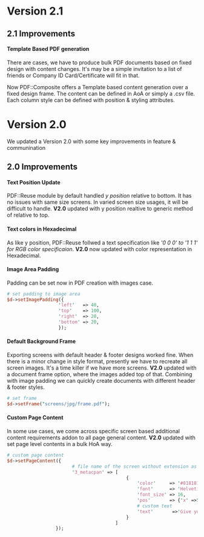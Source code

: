 # Version 2.1

## 2.1 Improvements

#### Template Based PDF generation
There are cases, we have to produce bulk PDF documents based on fixed design with content changes. It's may be a simple invitation to a list of friends or Company ID Card/Certificate will fit in that. 

Now PDF::Composite offers a Template based content generation over a fixed design frame. The content can be defined in AoA or simply a .csv file. Each column style can be defined with position & styling attributes.

# Version 2.0
We updated a Version 2.0 with some key improvements in feature & communination

## 2.0 Improvements
#### Text Position Update
PDF::Reuse module by default handled _y position_ relative to bottom. It has no issues with same size screens. In varied screen size usages, it will be difficult to handle. **V2.0** updated with y position realtive to generic method of relative to top.
#### Text colors in Hexadecimal
As like y position, PDF::Reuse follwed a text specification like _'0 0 0' to '1 1 1' for RGB color specificaion_. **V2.0** now updated with color representation in Hexadecimal.
#### Image Area Padding
Padding can be set now in PDF creation with images case.
```perl
# set padding to image area
$d->setImagePadding({
                   'left'   => 40,
                   'top'    => 100,
                   'right'  => 20,
                   'bottom' => 20,
                   });
```
#### Default Background Frame
Exporting screens with default header & footer designs worked fine. When there is a minor change in style format, presently we have to recreate all screen images. It's a time killer if we have more screens. **V2.0** updated with a document frame option, where the images added top of that. Combining with image padding we can quickly create documents with different header & footer styles.
```perl
# set frame        
$d->setFrame("screens/jpg/frame.pdf");
```
#### Custom Page Content
In some use cases, we come across specific screen based additional content requirements addon to all page general content. **V2.0** updated with set page level contents in a bulk HoA way.

```perl
# custom page content
$d->setPageContent({
                        # file name of the screen without extension as a key
                        '3_metacpan' => [   
                                            {
                                                'color'     => '#818181',
                                                'font'      => 'Helvetica',
                                                'font_size' => 16,
                                                'pos'       => {'x' =>520,'y' =>415},
                                                # custom text
                                                'text'       =>'Give your search here...',
                                            }
                                        ]
                  });
```
